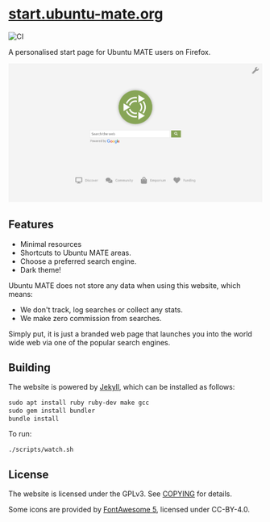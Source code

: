 # [start.ubuntu-mate.org](https://start.ubuntu-mate.org)

![CI](https://github.com/ubuntu-mate/start.ubuntu-mate.org/workflows/CI/badge.svg)

A personalised start page for Ubuntu MATE users on Firefox.

![Screenshot - April 2020](.github/preview.png)


## Features

* Minimal resources
* Shortcuts to Ubuntu MATE areas.
* Choose a preferred search engine.
* Dark theme!

Ubuntu MATE does not store any data when using this website, which means:

* We don't track, log searches or collect any stats.
* We make zero commission from searches.

Simply put, it is just a branded web page that launches you into the
world wide web via one of the popular search engines.


## Building

The website is powered by [Jekyll](https://jekyllrb.com), which can be installed
as follows:

    sudo apt install ruby ruby-dev make gcc
    sudo gem install bundler
    bundle install

To run:

    ./scripts/watch.sh


## License

The website is licensed under the GPLv3. See [COPYING](COPYING) for details.

Some icons are provided by [FontAwesome 5](https://github.com/FortAwesome/Font-Awesome),
licensed under CC-BY-4.0.
